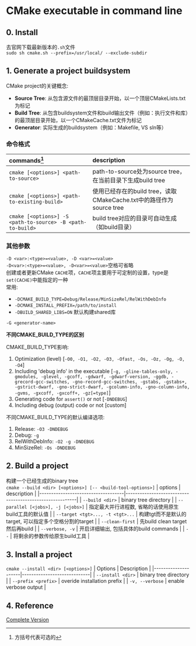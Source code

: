 # CMake executable in command line

## 0. Install
去官网下载最新版本的`.sh`文件  
`sudo sh cmake.sh --prefix=/usr/local/ --exclude-subdir`

## 1. Generate a project buildsystem

CMake project的关键概念:  
* __Source Tree__: 从包含源文件的最顶层目录开始，以一个顶层CMakeLists.txt为标记
* __Build Tree__: 从包含buildsystem文件和build输出文件（例如：执行文件和库）的最顶层目录开始，以一个CMakeCache.txt文件为标记
* __Generator__: 实际生成的buildsystem（例如：Makefile, VS sln等） 


### 命令格式
| commands[^1]                                               | description                                                         |
|:-----------------------------------------------------------|:--------------------------------------------------------------------|
| `cmake [<options>] <path-to-source>`                       | path-to-source处为source tree，在当前目录下生成build tree           |
| `cmake [<options>] <path-to-existing-build>`               | 使用已经存在的build tree，读取CMakeCache.txt中的路径作为source tree |
| `cmake [<options>] -S <path-to-source> -B <path-to-build>` | build tree对应的目录可自动生成（如build目录）                       |

[^1]: 方括号代表可选的

### 其他参数
`-D <var>:<type>=<value>, -D <var>=<value>`  
`-D<var>:<type>=<value>, -D<var>=<value>`空格可省略  
创建或者更新CMake `CACHE`项，`CACHE`项主要用于可定制的设置，type是`set(CACHE)`中能指定的一种  
常用:
* `-DCMAKE_BUILD_TYPE=Debug/Release/MinSizeRel/RelWithDebInfo`
* `-DCMAKE_INSTALL_PREFIX=/path/to/install`
* `-DBUILD_SHARED_LIBS=ON` 默认构建shared库

`-G <generator-name>`

**不同CMAKE_BUILD_TYPE的区别**  

CMAKE_BUILD_TYPE影响:
1. Optimization (level) [`-O0, -O1, -O2, -O3, -Ofast, -Os, -Oz, -Og, -O, -O4`]
2. Including 'debug info' in the executable [`-g, -gline-tables-only, -gmodules, -glevel, -gcoff, -gdwarf, -gdwarf-version, -ggdb, -grecord-gcc-switches, -gno-record-gcc-switches, -gstabs, -gstabs+, -gstrict-dwarf, -gno-strict-dwarf, -gcolumn-info, -gno-column-info, -gvms, -gxcoff, -gxcoff+, -gz[=type]`]
3. Generating code for `assert()` or not [`-DNDEBUG`]
4. Including debug (output) code or not [custom]

不同CMAKE_BUILD_TYPE的默认编译选项:
1. Release: `-O3 -DNDEBUG`
2. Debug: `-g`
3. RelWithDebInfo: `-O2 -g -DNDEBUG`
4. MinSizeRel: `-Os -DNDEBUG`

## 2. Build a project

构建一个已经生成的binary tree  
`cmake --build <dir> [<options>] [-- <build-tool-options>]`
| options                            | description                                             |
|------------------------------------|---------------------------------------------------------|
| `--build <dir>`                    | binary tree directory                                   |
| `--parallel [<jobs>], -j [<jobs>]` | 指定最大并行进程数, 省略的话使用原生build工具的默认值   |
| `--target <tgt>..., -t <tgt>...`   | 构建tgt而不是默认的target, 可以指定多个空格分割的target |
| `--clean-first`                    | 先build clean target然后再build                         |
| `--verbose, -v`                    | 开启详细输出, 包括具体的build commands                  |
| `--`                               | 将剩余的参数传给原生build工具                           |

## 3. Install a project
`cmake --install <dir> [<options>]`
| Options             | Description                 |
|---------------------|-----------------------------|
| `--install <dir>`   | binary tree directory       |
| `--prefix <prefix>` | overide installation prefix |
| `-v, --verbose`     | enable verbose output       |

## 4. Reference
[Complete Version](https://cmake.org/cmake/help/latest/manual/cmake.1.html)
